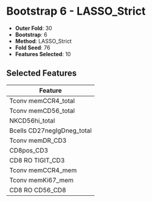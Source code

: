 # Bootstrap 6 - LASSO_Strict

- **Outer Fold**: 30
- **Bootstrap**: 6
- **Method**: LASSO_Strict
- **Fold Seed**: 76
- **Features Selected**: 10

## Selected Features

| Feature |
|---------|
| Tconv memCCR4_total |
| Tconv memCD56_total |
| NKCD56hi_total |
| Bcells CD27negIgDneg_total |
| Tconv memDR_CD3 |
| CD8pos_CD3 |
| CD8 RO TIGIT_CD3 |
| Tconv memCCR4_mem |
| Tconv memKi67_mem |
| CD8 RO CD56_CD8 |
